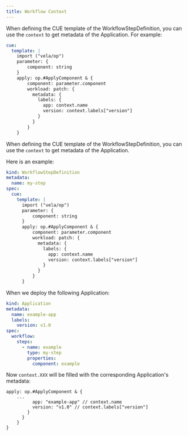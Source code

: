 ```yaml
---
title: Workflow Context
---
```


When defining the CUE template of the WorkflowStepDefinition,
you can use the `context` to get metadata of the Application.
For example:

```yaml
cue:
  template: |
    import ("vela/op")
    parameter: {
        component: string
    }
    apply: op.#ApplyComponent & {
        component: parameter.component
        workload: patch: {
          metadata: {
            labels: {
              app: context.name
              version: context.labels["version"]
            }
          }
        }
    }
```


When defining the CUE template of the WorkflowStepDefinition,
you can use the `context` to get metadata of the Application.

Here is an example:

```yaml
kind: WorkflowStepDefinition
metadata:
  name: my-step
spec:
  cue:
    template: |
      import ("vela/op")
      parameter: {
          component: string
      }
      apply: op.#ApplyComponent & {
          component: parameter.component
          workload: patch: {
            metadata: {
              labels: {
                app: context.name
                version: context.labels["version"]
              }
            }
          }
      }
```

When we deploy the following Application:

```yaml
kind: Application
metadata:
  name: example-app
  labels:
    version: v1.0
spec:
  workflow:
    steps:
      - name: example
        type: my-step
        properties:
          component: example
```

Now `context.XXX` will be filled with the corresponding Application's metadata:

```
apply: op.#ApplyComponent & {
    ...
          app: "example-app" // context.name
          version: "v1.0" // context.labels["version"]
        }
      }
    }
}
```